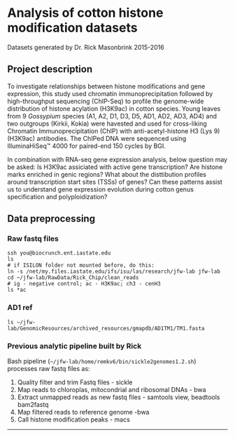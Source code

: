 # Analysis of cotton histone modification datasets
Datasets generated by Dr. Rick Masonbrink 2015-2016

## Project description
To investigate relationships between histone modifications and gene expression, this study used chromatin immunoprecipitation followed by high-throughput sequencing (ChIP-Seq) to profile the genome-wide distribution of histone acylation (H3K9ac) in cotton species. Young leaves from 9 *Gossypium* species (A1, A2, D1, D3, D5, AD1, AD2, AD3, AD4) and two outgroups (Kirkii, Kokia) were havested and used for cross-liking Chromatin Immunoprecipitation (ChIP) with anti-acetyl-histone H3 (Lys 9) (H3K9ac) antibodies. The ChIPed DNA were sequenced using IlluminaHiSeq™ 4000 for paired-end 150 cycles by BGI.

In combination with RNA-seq gene expression analysis, below question may be asked: Is H3K9ac assiciated with active gene transcription? Are histone marks enriched in genic regions? What about the disttibution profiles around transcription start sites (TSSs) of genes? Can these patterns assist us to understand gene expression evolution during cotton genus specification and polyploidization?

## Data preprocessing

### Raw fastq files

    ssh you@biocrunch.ent.iastate.edu
    ls
    # if ISILON folder not mounted before, do this:
    ln -s /net/my.files.iastate.edu/ifs/isu/las/research/jfw-lab jfw-lab
    cd ~/jfw-lab/RawData/Rick_Chip/clean_reads
    # ig - negative control; ac - H3K9ac; ch3 - cenH3
    ls *ac
    
### AD1 ref
    ls ~/jfw-lab/GenomicResources/archived_resources/gmapdb/AD1TM1/TM1.fasta

### Previous analytic pipeline built by Rick
Bash pipeline (`~/jfw-lab/home/remkv6/bin/sickle2genomes1.2.sh`) processes raw fastq files as:

1. Quality filter and trim Fastq files - sickle
2. Map reads to chloroplas, mitocondrial and ribosomal DNAs -  bwa
3. Extract unmapped reads as new fastq files - samtools view, beadtools bam2fastq
4. Map filtered reads to reference genome -bwa
5. Call histone modification peaks - macs

---


